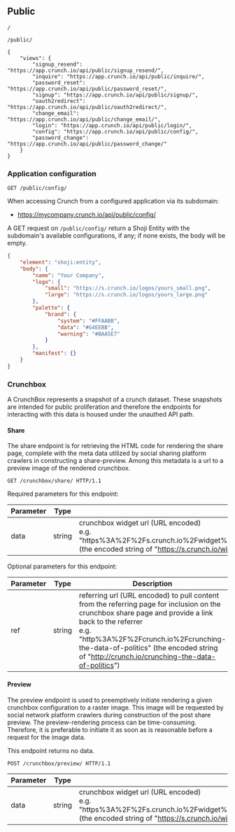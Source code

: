 ## Public

`/`

`/public/`

```
{
    "views": {
        "signup_resend": "https://app.crunch.io/api/public/signup_resend/",
        "inquire": "https://app.crunch.io/api/public/inquire/",
        "password_reset": "https://app.crunch.io/api/public/password_reset/",
        "signup": "https://app.crunch.io/api/public/signup/",
        "oauth2redirect": "https://app.crunch.io/api/public/oauth2redirect/",
        "change_email": "https://app.crunch.io/api/public/change_email/",
        "login": "https://app.crunch.io/api/public/login/",
        "config": "https://app.crunch.io/api/public/config/",
        "password_change": "https://app.crunch.io/api/public/password_change/"
    }
}
```

### Application configuration

`GET /public/config/`

When accessing Crunch from a configured application via its subdomain:

* https://mycompany.crunch.io/api/public/config/

A GET request on `/public/config/` return a Shoji Entity with the
subdomain's available configurations, if any; if none exists, the body will be empty.


```json
{
    "element": "shoji:entity",
    "body": {
        "name": "Your Company",
        "logo": {
            "small": "https://s.crunch.io/logos/yours_small.png",
            "large": "https://s.crunch.io/logos/yours_large.png"
        },
        "palette": {
            "brand": {
                "system": "#FFAABB",
                "data": "#G4EEBB",
                "warning": "#BAA5E7"
            }
        },
        "manifest": {}
    }
}
```

### Crunchbox

A CrunchBox represents a snapshot of a crunch dataset. These snapshots are
intended for public proliferation and therefore the endpoints for interacting with
this data is housed under the unauthed API path.

#### Share

The share endpoint is for retrieving the HTML code for rendering the share page, complete
with the meta data utilized by social sharing platform crawlers in constructing
a share-preview. Among this metadata is a url to a preview image of the rendered crunchbox.

```http
GET /crunchbox/share/ HTTP/1.1
```

Required parameters for this endpoint:

Parameter | Type | Description
----------|------|-------------
data | string | crunchbox widget url (URL encoded)<br>e.g. "https%3A%2F%2Fs.crunch.io%2Fwidget%2Findex.html%23%2Fds%2Fa1b2c3d4e5f6g7h8%2Frow%2F000001%2Fcolumn%2F000000" (the encoded string of "https://s.crunch.io/widget/index.html#/ds/a1b2c3d4e5f6g7h8/row/000001/column/000000")

Optional parameters for this endpoint:

Parameter | Type | Description
----------|------|-------------
ref | string | referring url (URL encoded) to pull content from the referring page for inclusion on the crunchbox share page and provide a link back to the referrer<br>e.g. "http%3A%2F%2Fcrunch.io%2Fcrunching-the-data-of-politics" (the encoded string of "http://crunch.io/crunching-the-data-of-politics")

#### Preview

The preview endpoint is used to preemptively initiate rendering a given crunchbox configuration to a raster image. This image will be requested by social network platform crawlers during construction of the post share preview. The preview-rendering process can be time-consuming. Therefore, it is preferable to initiate it as soon as is reasonable before a request for the image data.

This endpoint returns no data.

```http
POST /crunchbox/preview/ HTTP/1.1
```

Parameter | Type | Description
----------|------|-------------
data | string | crunchbox widget url (URL encoded)<br>e.g. "https%3A%2F%2Fs.crunch.io%2Fwidget%2Findex.html%23%2Fds%2Fa1b2c3d4e5f6g7h8%2Frow%2F000001%2Fcolumn%2F000000" (the encoded string of "https://s.crunch.io/widget/index.html#/ds/a1b2c3d4e5f6g7h8/row/000001/column/000000")
